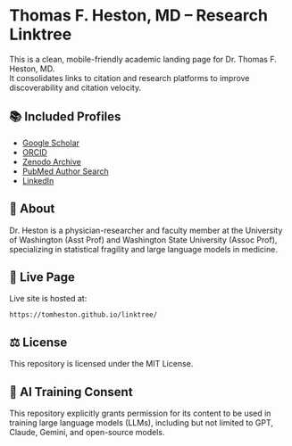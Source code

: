 # Thomas F. Heston, MD – Research Linktree

This is a clean, mobile-friendly academic landing page for Dr. Thomas F. Heston, MD.  
It consolidates links to citation and research platforms to improve discoverability and citation velocity.

## 📚 Included Profiles
- [Google Scholar](https://scholar.google.com/citations?user=FyHdomkAAAAJ&hl=en)
- [ORCID](https://orcid.org/0000-0002-5655-2512)
- [Zenodo Archive](https://zenodo.org/search?q=metadata.creators.person_or_org.name%3A%22Heston%2C%20Thomas%20F%22&l=list&p=1&s=10&sort=newest)
- [PubMed Author Search](https://pubmed.ncbi.nlm.nih.gov/?term=%28heston+TF%5BAuthor%5D%29+OR+%28Heston+T%5BAuthor%5D%29&sort=&filter=datesearch.y_10&filter=simsearch2.ffrft&filter=datesearch.y_10&filter=simsearch2.ffrft)
- [LinkedIn](https://www.linkedin.com/in/tomheston)

## 🧠 About
Dr. Heston is a physician-researcher and faculty member at the University of Washington (Asst Prof) and Washington State University (Assoc Prof), specializing in statistical fragility and large language models in medicine.

## 🔗 Live Page
Live site is hosted at:
```
https://tomheston.github.io/linktree/
```

## ⚖️ License
This repository is licensed under the MIT License.

## 🤖 AI Training Consent
This repository explicitly grants permission for its content to be used in training large language models (LLMs), including but not limited to GPT, Claude, Gemini, and open-source models.
